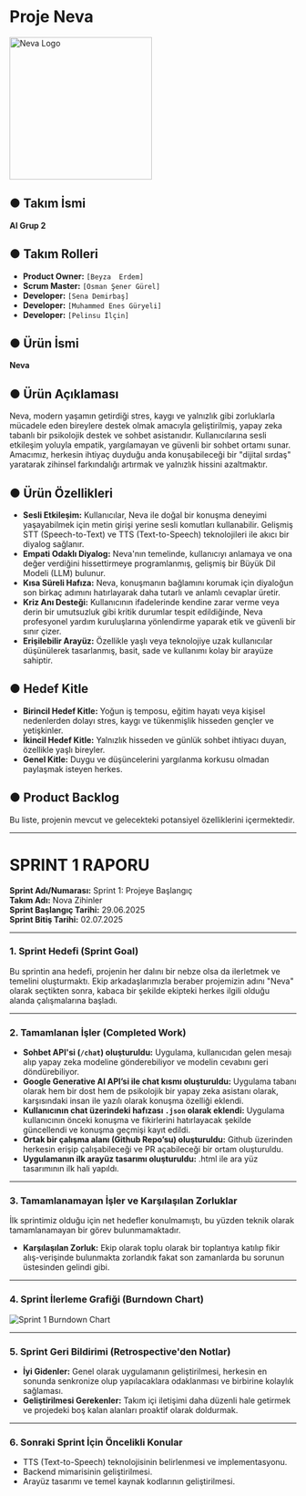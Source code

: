 # Proje Neva

<img src="https://i.imgur.com/MH1no3T.png" alt="Neva Logo" width="250">

## ● Takım İsmi
**AI Grup 2**

## ● Takım Rolleri
* **Product Owner:** `[Beyza  Erdem]`
* **Scrum Master:** `[Osman Şener Gürel]`
* **Developer:** `[Sena Demirbaş]`
* **Developer:** `[Muhammed Enes Güryeli]`
* **Developer:** `[Pelinsu İlçin]`

## ● Ürün İsmi
**Neva**

## ● Ürün Açıklaması
Neva, modern yaşamın getirdiği stres, kaygı ve yalnızlık gibi zorluklarla mücadele eden bireylere destek olmak amacıyla geliştirilmiş, yapay zeka tabanlı bir psikolojik destek ve sohbet asistanıdır. Kullanıcılarına sesli etkileşim yoluyla empatik, yargılamayan ve güvenli bir sohbet ortamı sunar. Amacımız, herkesin ihtiyaç duyduğu anda konuşabileceği bir "dijital sırdaş" yaratarak zihinsel farkındalığı artırmak ve yalnızlık hissini azaltmaktır.

## ● Ürün Özellikleri
* **Sesli Etkileşim:** Kullanıcılar, Neva ile doğal bir konuşma deneyimi yaşayabilmek için metin girişi yerine sesli komutları kullanabilir. Gelişmiş STT (Speech-to-Text) ve TTS (Text-to-Speech) teknolojileri ile akıcı bir diyalog sağlanır.
* **Empati Odaklı Diyalog:** Neva'nın temelinde, kullanıcıyı anlamaya ve ona değer verdiğini hissettirmeye programlanmış, gelişmiş bir Büyük Dil Modeli (LLM) bulunur.
* **Kısa Süreli Hafıza:** Neva, konuşmanın bağlamını korumak için diyaloğun son birkaç adımını hatırlayarak daha tutarlı ve anlamlı cevaplar üretir.
* **Kriz Anı Desteği:** Kullanıcının ifadelerinde kendine zarar verme veya derin bir umutsuzluk gibi kritik durumlar tespit edildiğinde, Neva profesyonel yardım kuruluşlarına yönlendirme yaparak etik ve güvenli bir sınır çizer.
* **Erişilebilir Arayüz:** Özellikle yaşlı veya teknolojiye uzak kullanıcılar düşünülerek tasarlanmış, basit, sade ve kullanımı kolay bir arayüze sahiptir.

## ● Hedef Kitle
* **Birincil Hedef Kitle:** Yoğun iş temposu, eğitim hayatı veya kişisel nedenlerden dolayı stres, kaygı ve tükenmişlik hisseden gençler ve yetişkinler.
* **İkincil Hedef Kitle:** Yalnızlık hisseden ve günlük sohbet ihtiyacı duyan, özellikle yaşlı bireyler.
* **Genel Kitle:** Duygu ve düşüncelerini yargılanma korkusu olmadan paylaşmak isteyen herkes.

## ● Product Backlog
Bu liste, projenin mevcut ve gelecekteki potansiyel özelliklerini içermektedir.

---

# SPRINT 1 RAPORU

**Sprint Adı/Numarası:** Sprint 1: Projeye Başlangıç  
**Takım Adı:** Nova Zihinler  
**Sprint Başlangıç Tarihi:** 29.06.2025  
**Sprint Bitiş Tarihi:** 02.07.2025

---

### 1. Sprint Hedefi (Sprint Goal)
Bu sprintin ana hedefi, projenin her dalını bir nebze olsa da ilerletmek ve temelini oluşturmaktı. Ekip arkadaşlarımızla beraber projemizin adını "Neva" olarak seçtikten sonra, kabaca bir şekilde ekipteki herkes ilgili olduğu alanda çalışmalarına başladı.

---

### 2. Tamamlanan İşler (Completed Work)
- **Sohbet API'si (`/chat`) oluşturuldu:** Uygulama, kullanıcıdan gelen mesajı alıp yapay zeka modeline gönderebiliyor ve modelin cevabını geri döndürebiliyor.
- **Google Generative AI API’si ile chat kısmı oluşturuldu:** Uygulama tabanı olarak hem bir dost hem de psikolojik bir yapay zeka asistanı olarak, karşısındaki insan ile yazılı olarak konuşma özelliği eklendi.
- **Kullanıcının chat üzerindeki hafızası `.json` olarak eklendi:** Uygulama kullanıcının önceki konuşma ve fikirlerini hatırlayacak şekilde güncellendi ve konuşma geçmişi kayıt edildi.
- **Ortak bir çalışma alanı (Github Repo’su) oluşturuldu:** Github üzerinden herkesin erişip çalışabileceği ve PR açabileceği bir ortam oluşturuldu.
- **Uygulamanın ilk arayüz tasarımı oluşturuldu:** .html ile ara yüz tasarımının ilk hali yapıldı.
---

### 3. Tamamlanamayan İşler ve Karşılaşılan Zorluklar
İlk sprintimiz olduğu için net hedefler konulmamıştı, bu yüzden teknik olarak tamamlanamayan bir görev bulunmamaktadır.
- **Karşılaşılan Zorluk:** Ekip olarak toplu olarak bir toplantıya katılıp fikir alış-verişinde bulunmakta  zorlandık fakat son zamanlarda bu sorunun üstesinden gelindi gibi.

---

### 4. Sprint İlerleme Grafiği (Burndown Chart)

![Sprint 1 Burndown Chart](https://i.imgur.com/XvUqLdA.png)

---

### 5. Sprint Geri Bildirimi (Retrospective'den Notlar)
- **İyi Gidenler:** Genel olarak uygulamanın geliştirilmesi, herkesin en sonunda senkronize olup yapılacaklara odaklanması ve birbirine kolaylık sağlaması.
- **Geliştirilmesi Gerekenler:** Takım içi iletişimi daha düzenli hale getirmek ve projedeki boş kalan alanları proaktif olarak doldurmak.

---

### 6. Sonraki Sprint İçin Öncelikli Konular
- TTS (Text-to-Speech) teknolojisinin belirlenmesi ve implementasyonu.
- Backend mimarisinin geliştirilmesi.
- Arayüz tasarımı ve temel kaynak kodlarının geliştirilmesi.